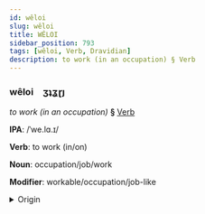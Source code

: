 ```yaml
---
id: wêloi
slug: wêloi
title: WÊLOI
sidebar_position: 793
tags: [wêloi, Verb, Dravidian]
description: to work (in an occupation) § Verb
---
```


### wêloi&emsp;<span kind="abugida">ʒʇʓɽȷ</span>

*to work (in an occupation)* **§** [Verb](../../tags/Verb)

**IPA**: /ˈwe.lɑ.ɪ/

**Verb**: to work (in/on)

**Noun**: occupation/job/work

**Modifier**: workable/occupation/job-like

<details>
    <summary>Origin</summary>
    Tamil வேலை vēlai /ʋeːlaɪ̯/<br/>
    <em>Dravidian Language Family</em>
</details>